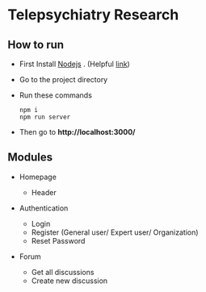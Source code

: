 # Telepsychiatry Research

## How to run

- First Install [Nodejs](https://nodejs.org/en/) . (Helpful [link](https://www.youtube.com/watch?v=OsaMcvF1xaE&feature=youtu.be&fbclid=IwAR2iu4ZzFYCnih2OA5aK9h9ii9KRCgK0-747GocK-386R_AvXjNymmNvwFA))
- Go to the project directory
- Run these commands

      npm i
      npm run server

- Then go to **http://localhost:3000/**

## Modules

- Homepage

  - Header

- Authentication

  - Login
  - Register (General user/ Expert user/ Organization)
  - Reset Password

- Forum

  - Get all discussions
  - Create new discussion
